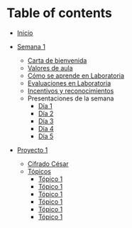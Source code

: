 # Table of contents
* [Inicio](README.md)
* [Semana 1]()
	* [Carta de bienvenida](1bienvenida.md)
	* [Valores de aula](2valores.md)
	* [Cómo se aprende en Laboratoria](3aprende.md)
	* [Evaluaciones en Laboratoria](4evaluaciones.md)
	* [Incentivos y reconocimientos](5reconocimientos.md)
	* Presentaciones de la semana
  		* [Día 1](dia1.md)
  		* [Día 2](dia2.md)
  		* [Día 3](dia3.md)
  		* [Día 4](dia4.md)
  		* [Día 5](dia5.md)

 * [Proyecto 1]()
 	* [Cifrado César](/projects/proyecto1.md)
 	* [Tópicos]()
 		* [Tópico 1]()
 		* [Tópico 1]()
 		* [Tópico 1]()
 		* [Tópico 1]()
 		* [Tópico 1]()
 		* [Tópico 1]()